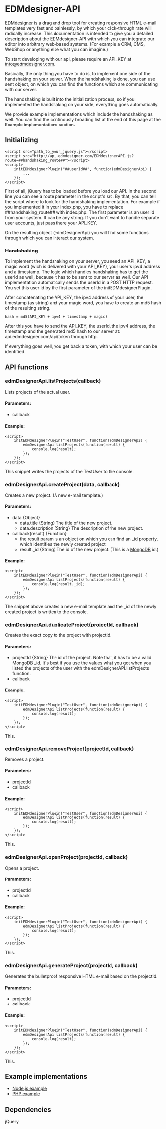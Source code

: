 EDMdesigner-API
===============

[EDMdesigner](http://www.edmdesigner.com) is a drag and drop tool for creating responsive HTML e-mail templates very fast and painlessly, by which your click-through rate will radically increase. This documentation is intended to give you a detailed description about the EDMdesigner-API with which you can integrate our editor into arbitrary web-based systems. (For example a CRM, CMS, WebShop or anything else what you can imagine.)

To start developing with our api, please require an API_KEY at info@edmdesigner.com.

Basically, the only thing you have to do is, to implement one side of the handshaking on your server. When the handshaking is done, you can use sent object, on which you can find the functions which are communicating with our server.

The handshaking is built into the initialization process, so if you implemented the handshaking on your side, everything goes automatically.

We provide example implementations which include the handshaking as well. You can find the continously broading list at the end of this page at the Example implementations section.

Initializing
------------
	
	<script src="path_to_your_jquery.js"></script>
	<script src="http://api.edmdesigner.com/EDMdesignerAPI.js?route=##handshaking_route##"></script>
	<script>
		initEDMdesignerPlugin("##userId##", function(edmDesignerApi) {
			...
		});
	</script>
	
First of all, jQuery has to be loaded before you load our API. In the second line you can see a route parameter in the script's src. By that, you can tell the script where to look for the handshaking implementation. For example if you implemented it in your index.php, you have to replace ##handshaking_route## with index.php.
The first parameter is an user id from your system. It can be any string. If you don't want to handle separate user accounts, just pass there your API_KEY.

On the resulting object (edmDesignerApi) you will find some functions through which you can interact our system.

### Handshaking
To implement the handshaking on your server, you need an API_KEY, a magic word (wich is delivered with your API_KEY), your user's ipv4 address and a timestamp. The logic which handles handshaking has to get the userId as well, because it has to be sent to our server as well. Our API implementation automatically sends the userId in a POST HTTP request. You set this user id by the first parameter of the initEDMdesignerPlugin.

After concatenating the API_KEY, the ipv4 address of your user, the timestamp (as string) and your magic word, you have to create an md5 hash of the resulting string.

	
	hash = md5(API_KEY + ipv4 + timestamp + magic)


After this you have to send the API_KEY, the userId, the ipv4 address, the timestamp and the generated md5 hash to our server at: api.edmdesigner.com/api/token through http.

If everything goes well, you get back a token, with which your user can be identified.

## API functions	
### edmDesignerApi.listProjects(callback)
Lists projects of the actual user.
#### Parameters:
  * callback

#### Example:
	
	<script>
		initEDMdesignerPlugin("TestUser", function(edmDesignerApi) {
			edmDesignerApi.listProjects(function(result) {
				console.log(result);
			});
		});
	</script>
	
This snippet writes the projects of the TestUser to the console.

### edmDesignerApi.createProject(data, callback)
Creates a new project. (A new e-mail template.)
#### Parameters:
  * data {Object}
    * data.title {String} The title of the new project.
    * data.description {String} The description of the new project.
  * callback(result) {Function}
    * the result param is an object on which you can find an _id property, which identifies the newly created project
    * result._id {String} The id of the new project. (This is a [MongoDB](http://www.mongodb.org/) id.)

#### Example:
	
	<script>
		initEDMdesignerPlugin("TestUser", function(edmDesignerApi) {
			edmDesignerApi.listProjects(function(result) {
				console.log(result._id);
			});
		});
	</script>
	

The snippet above creates a new e-mail template and the _id of the newly created project is written to the console.
	
### edmDesignerApi.duplicateProject(projectId, callback)
Creates the exact copy to the project with projectId.
#### Parameters:
  * projectId {String} The id of the project. Note that, it has to be a valid MongoDB _id. It's best if you use the values what you got when you listed the projects of the user with the edmDesignerAPI.listProjects function.
  * callback

#### Example:
	
	<script>
		initEDMdesignerPlugin("TestUser", function(edmDesignerApi) {
			edmDesignerApi.listProjects(function(result) {
				console.log(result);
			});
		});
	</script>
	
This.

### edmDesignerApi.removeProject(projectId, callback)
Removes a project.
#### Parameters:
  * projectId
  * callback

#### Example:
	
	<script>
		initEDMdesignerPlugin("TestUser", function(edmDesignerApi) {
			edmDesignerApi.listProjects(function(result) {
				console.log(result);
			});
		});
	</script>
	
This.

### edmDesignerApi.openProject(projectId, callback)
Opens a project.
#### Parameters:
  * projectId
  * callback

#### Example:
	
	<script>
		initEDMdesignerPlugin("TestUser", function(edmDesignerApi) {
			edmDesignerApi.listProjects(function(result) {
				console.log(result);
			});
		});
	</script>
	
This.

### edmDesignerApi.generateProject(projectId, callback)
Generates the bulletproof responsive HTML e-mail based on the projectId.
#### Parameters:
  * projectId
  * callback

#### Example:
	
	<script>
		initEDMdesignerPlugin("TestUser", function(edmDesignerApi) {
			edmDesignerApi.listProjects(function(result) {
				console.log(result);
			});
		});
	</script>
	
This.

Example implementations
-----------------------
  * [Node.js example](https://github.com/EDMdesigner/EDMdesigner-API-Example-Node.js)
  * [PHP example](https://github.com/EDMdesigner/EDMdesigner-API-Example-PHP)
  
Dependencies
------------
jQuery


